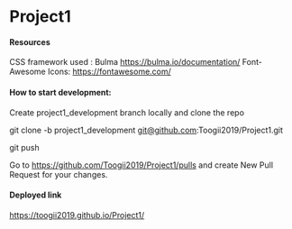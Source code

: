 # Project1


#### Resources
CSS framework used : Bulma https://bulma.io/documentation/
Font-Awesome Icons: https://fontawesome.com/

#### How to start development:

Create project1_development branch locally and clone the repo

git clone -b project1_development git@github.com:Toogii2019/Project1.git

git push

Go to https://github.com/Toogii2019/Project1/pulls and create New Pull Request for your changes.

#### Deployed link

https://toogii2019.github.io/Project1/


